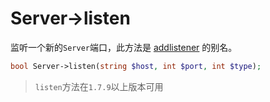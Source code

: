 # Server->listen

监听一个新的`Server`端口，此方法是 [addlistener](https://wiki.swoole.com/wiki/page/16.html) 的别名。
```php
bool Server->listen(string $host, int $port, int $type);
```

> `listen`方法在`1.7.9`以上版本可用  